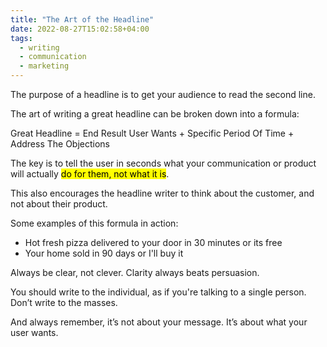 ```yaml
---
title: "The Art of the Headline"
date: 2022-08-27T15:02:58+04:00
tags:
  - writing
  - communication
  - marketing
---
```


The purpose of a headline is to get your audience to read the second line.

The art of writing a great headline can be broken down into a formula:

Great Headline = End Result User Wants + Specific Period Of Time + Address The Objections

The key is to tell the user in seconds what your communication or product will actually <mark>do for them, not what it is</mark>. 

This also encourages the headline writer to think about the customer, and not about their product.

Some examples of this formula in action:

- Hot fresh pizza delivered to your door in 30 minutes or its free 
- Your home sold in 90 days or I'll buy it


Always be clear, not clever. Clarity always beats persuasion.

You should write to the individual, as if you're talking to a single person. Don’t write to the masses.

And always remember, it’s not about your message. It’s about what your user wants.